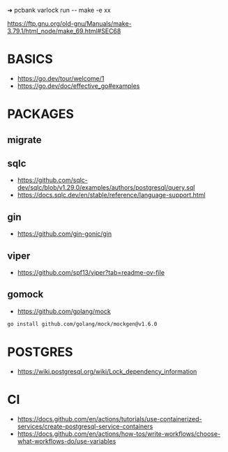 ➜  pcbank varlock run -- make -e xx

https://ftp.gnu.org/old-gnu/Manuals/make-3.79.1/html_node/make_69.html#SEC68

# BASICS

- https://go.dev/tour/welcome/1
- https://go.dev/doc/effective_go#examples


# PACKAGES

## migrate

## sqlc

- https://github.com/sqlc-dev/sqlc/blob/v1.29.0/examples/authors/postgresql/query.sql
- https://docs.sqlc.dev/en/stable/reference/language-support.html

## gin

- https://github.com/gin-gonic/gin

## viper

- https://github.com/spf13/viper?tab=readme-ov-file

## gomock

- https://github.com/golang/mock

```sh
go install github.com/golang/mock/mockgen@v1.6.0
```

# POSTGRES

- https://wiki.postgresql.org/wiki/Lock_dependency_information

# CI

- https://docs.github.com/en/actions/tutorials/use-containerized-services/create-postgresql-service-containers
- https://docs.github.com/en/actions/how-tos/write-workflows/choose-what-workflows-do/use-variables